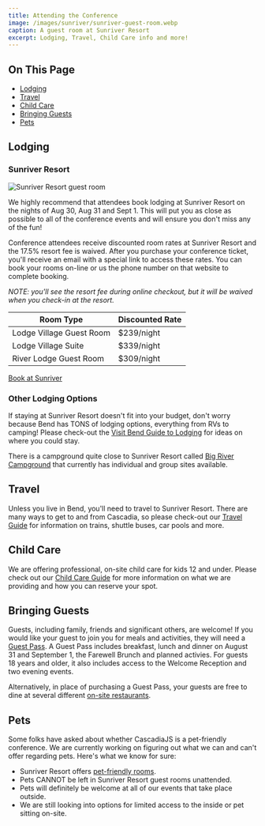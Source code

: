 ```yaml
---
title: Attending the Conference
image: /images/sunriver/sunriver-guest-room.webp
caption: A guest room at Sunriver Resort
excerpt: Lodging, Travel, Child Care info and more!
---
```

<div class="toc">
<h2>On This Page</h2>
    <ul>
        <li><a href="#lodging">Lodging</a></li>
        <li><a href="#travel">Travel</a></li>
        <li><a href="#child-care">Child Care</a></li>
        <li><a href="#bringing-guests">Bringing Guests</a></li>
        <li><a href="#pets">Pets</a></li>
    </ul>
</div>

## Lodging

### Sunriver Resort

![Sunriver Resort guest room](/images/sunriver/sunriver-guest-room.webp)

We highly recommend that attendees book lodging at Sunriver Resort on the nights of Aug 30, Aug 31 and Sept 1. This will put you as close as possible to all of the conference events and will ensure you don't miss any of the fun!

Conference attendees receive discounted room rates at Sunriver Resort and the 17.5% resort fee is waived. After you purchase your conference ticket, you'll receive an email with a special link to access these rates. You can book your rooms on-line or us the phone number on that website to complete booking.

*NOTE: you'll see the resort fee during online checkout, but it will be waived when you check-in at the resort.*

<table id="ticket-info">
    <thead>
        <tr><th>Room Type</th><th>Discounted Rate</th></tr>
    </thead>
    <tbody>
        <tr><td>Lodge Village Guest Room</td><td>$239/night</td></tr>
        <tr><td>Lodge Village Suite</td><td>$339/night</td></tr>
        <tr><td>River Lodge Guest Room</td><td>$309/night</td></tr>
    </tbody>
</table>

<div class="cta"><a target="_blank" href="https://www.sunriverresort.com/group-stays/cascadia-js-2022">Book at Sunriver</a></div>

### Other Lodging Options

If staying at Sunriver Resort doesn't fit into your budget, don't worry because Bend has TONS of lodging options, everything from RVs to camping! Please check-out the [Visit Bend Guide to Lodging](https://www.visitbend.com/where-to-stay/) for ideas on where you could stay. 

There is a campground quite close to Sunriver Resort called [Big River Campground](https://www.fs.usda.gov/recarea/deschutes/recreation/recarea/?recid=38308&actid=29) that currently has individual and group sites available. 

## Travel

Unless you live in Bend, you'll need to travel to Sunriver Resort. There are many ways to get to and from Cascadia, so please check-out our [Travel Guide](/travel) for information on trains, shuttle buses, car pools and more.

## Child Care

We are offering professional, on-site child care for kids 12 and under. Please check out our [Child Care Guide](/conference/child-care) for more information on what we are providing and how you can reserve your spot.

## Bringing Guests

Guests, including family, friends and significant others, are welcome! If you would like your guest to join you for meals and activities, they will need a [Guest Pass](/tickets). A Guest Pass includes breakfast, lunch and dinner on August 31 and September 1, the Farewell Brunch and planned activies. For guests 18 years and older, it also includes access to the Welcome Reception and two evening events.

Alternatively, in place of purchasing a Guest Pass, your guests are free to dine at several different [on-site restaurants](https://www.sunriverresort.com/dining-eat-drink/food-and-drinks-overview). 


## Pets

Some folks have asked about whether CascadiaJS is a pet-friendly conference. We are currently working on figuring out what we can and can't offer regarding pets. Here's what we know for sure:

- Sunriver Resort offers [pet-friendly rooms](https://www.sunriverresort.com/hotel-and-vacation-rentals-overview/rooms-overview/pet-friendly-lodging-hotels-bend-central-oregon-activities).
- Pets CANNOT be left in Sunriver Resort guest rooms unattended.
- Pets will definitely be welcome at all of our events that take place outside.
- We are still looking into options for limited access to the inside or pet sitting on-site. 

